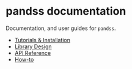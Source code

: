# pandss documentation

Documentation, and user guides for `pandss`.

- [Tutorials & Installation](tutorials.md)
- [Library Design](explanation.md)
- [API Reference](api.md)
- [How-to](how_to.md)
